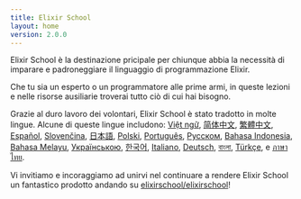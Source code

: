 ```yaml
---
title: Elixir School
layout: home
version: 2.0.0
---
```


Elixir School è la destinazione pricipale per chiunque abbia la necessità di imparare e padroneggiare il linguaggio di programmazione Elixir.

Che tu sia un esperto o un programmatore alle prime armi, in queste lezioni e nelle risorse ausiliarie troverai tutto ciò di cui hai bisogno.

Grazie al duro lavoro dei volontari, Elixir School è stato tradotto in molte lingue. Alcune di queste lingue includono: [Việt ngữ][vi], [简体中文][zh-hans], [繁體中文][zh-hant], [Español][es], [Slovenčina][sk], [日本語][ja], [Polski][pl], [Português][pt], [Русском][ru], [Bahasa Indonesia][id], [Bahasa Melayu][ms], [Українською][uk], [한국어][ko], [Italiano][it], [Deutsch][de], [বাংলা][bn], [Türkçe][tr], e [ภาษาไทย][th].

Vi invitiamo e incoraggiamo ad unirvi nel continuare a rendere Elixir School un fantastico prodotto andando su [elixirschool/elixirschool](https://github.com/elixirschool/elixirschool)!

  [es]: /es/
  [it]: /it/
  [ja]: /ja/
  [ko]: /ko/
  [pl]: /pl/
  [pt]: /pt/
  [ru]: /ru/
  [sk]: /sk/
  [vi]: /vi/
  [id]: /id/
  [ms]: /ms/
  [uk]: /uk/
  [de]: /de/
  [bn]: /bn/
  [tr]: /tr/
  [th]: /th/
  [zh-hans]: /zh-hans/
  [zh-hant]: /zh-hant/
